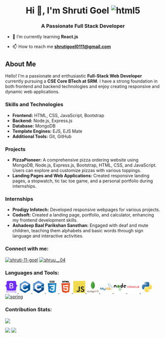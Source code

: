 <h1 align="center">Hi 👋, I'm Shruti Goel <img src="https://raw.githubusercontent.com/TheDudeThatCode/TheDudeThatCode/master/Assets/Developer.gif" alt="html5" width="85" height="65"/></h1>
<h3 align="center">A Passionate Full Stack Developer</h3>


- 🌱 I’m currently learning **React.js**

- 📫 How to reach me **shrutigoel0111@gmail.com**


## About Me

Hello! I'm a passionate and enthusiastic **Full-Stack Web Developer** currently pursuing a **CSE Core BTech at SRM**. I have a strong foundation in both frontend and backend technologies and enjoy creating responsive and dynamic web applications.


### Skills and Technologies
- **Frontend:** HTML, CSS, JavaScript, Bootstrap
- **Backend:** Node.js, Express.js
- **Database:** MongoDB
- **Template Engines:** EJS, EJS Mate
- **Additional Tools:** Git, GitHub



### Projects

- **PizzaPioneer:** A comprehensive pizza ordering website using MongoDB, Node.js, Express.js, Bootstrap, HTML, CSS, and JavaScript. Users can explore and customize pizzas with various toppings.
- **Landing Pages and Web Applications:** Created responsive landing pages, a stopwatch, tic tac toe game, and a personal portfolio during internships.



### Internships

- **Prodigy Infotech:** Developed responsive webpages for various projects.
- **Codsoft:** Created a landing page, portfolio, and calculator, enhancing my frontend development skills.
- **Ashadeep Baal Parikshan Sansthan:** Engaged with deaf and mute children, teaching them alphabets and basic words through sign language and interactive activities.


<h3 align="left">Connect with me:</h3>
<p align="left">
<a href="https://linkedin.com/in/shruti-11-goel" target="blank"><img align="center" src="https://raw.githubusercontent.com/rahuldkjain/github-profile-readme-generator/master/src/images/icons/Social/linked-in-alt.svg" alt="shruti-11-goel" height="30" width="40" /></a>
<a href="https://instagram.com/shruu._.04" target="blank"><img align="center" src="https://raw.githubusercontent.com/rahuldkjain/github-profile-readme-generator/master/src/images/icons/Social/instagram.svg" alt="shruu._.04" height="30" width="40" /></a>
</p>


<h3 align="left">Languages and Tools:</h3>
<p align="left"> <a href="https://getbootstrap.com" target="_blank" rel="noreferrer"> <img src="https://raw.githubusercontent.com/devicons/devicon/master/icons/bootstrap/bootstrap-plain-wordmark.svg" alt="bootstrap" width="40" height="40"/> </a> <a href="https://www.cprogramming.com/" target="_blank" rel="noreferrer"> <img src="https://raw.githubusercontent.com/devicons/devicon/master/icons/c/c-original.svg" alt="c" width="40" height="40"/> </a> <a href="https://www.w3schools.com/cpp/" target="_blank" rel="noreferrer"> <img src="https://raw.githubusercontent.com/devicons/devicon/master/icons/cplusplus/cplusplus-original.svg" alt="cplusplus" width="40" height="40"/> </a> <a href="https://www.w3schools.com/css/" target="_blank" rel="noreferrer"> <img src="https://raw.githubusercontent.com/devicons/devicon/master/icons/css3/css3-original-wordmark.svg" alt="css3" width="40" height="40"/> </a> <a href="https://www.w3.org/html/" target="_blank" rel="noreferrer"> <img src="https://raw.githubusercontent.com/devicons/devicon/master/icons/html5/html5-original-wordmark.svg" alt="html5" width="40" height="40"/> </a> <a href="https://developer.mozilla.org/en-US/docs/Web/JavaScript" target="_blank" rel="noreferrer"> <img src="https://raw.githubusercontent.com/devicons/devicon/master/icons/javascript/javascript-original.svg" alt="javascript" width="40" height="40"/> </a> <a href="https://www.mongodb.com/" target="_blank" rel="noreferrer"> <img src="https://raw.githubusercontent.com/devicons/devicon/master/icons/mongodb/mongodb-original-wordmark.svg" alt="mongodb" width="40" height="40"/> </a> <a href="https://www.mysql.com/" target="_blank" rel="noreferrer"> <img src="https://raw.githubusercontent.com/devicons/devicon/master/icons/mysql/mysql-original-wordmark.svg" alt="mysql" width="40" height="40"/> </a> <a href="https://nodejs.org" target="_blank" rel="noreferrer"> <img src="https://raw.githubusercontent.com/devicons/devicon/master/icons/nodejs/nodejs-original-wordmark.svg" alt="nodejs" width="40" height="40"/> </a> <a href="https://www.oracle.com/" target="_blank" rel="noreferrer"> <img src="https://raw.githubusercontent.com/devicons/devicon/master/icons/oracle/oracle-original.svg" alt="oracle" width="40" height="40"/> </a> <a href="https://www.python.org" target="_blank" rel="noreferrer"> <img src="https://raw.githubusercontent.com/devicons/devicon/master/icons/python/python-original.svg" alt="python" width="40" height="40"/> </a> <a href="https://spring.io/" target="_blank" rel="noreferrer"> <img src="https://www.vectorlogo.zone/logos/springio/springio-icon.svg" alt="spring" width="40" height="40"/> </a> </p>






### Contribution Stats:
<p><img align="center" src="https://github-readme-streak-stats.herokuapp.com?user=shrutigoel11&theme=vue-dark&"/></p>

<img src="https://github-readme-stats.vercel.app/api/top-langs/?username=shrutigoel11&theme=vue-dark&show_icons=true&hide_border=true&layout=compact" />
<img src="https://github-readme-stats.vercel.app/api?username=shrutigoel11&theme=vue-dark&show_icons=true&hide_border=true&count_private=true" />



